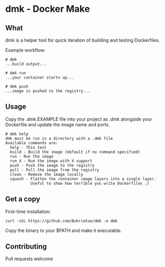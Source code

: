 # dmk - Docker Make


## What

dmk is a helper tool for quick iteration of building and testing Dockerfiles.

Example workflow:

    # dmk
    ...build output...

    # dmk run
    ...your container starts up...

    # dmk push
    ...image is pushed to the registry...



## Usage

Copy the .dmk.EXAMPLE file into your project as .dmk alongside your Dockerfile and update the image name and ports.


    # dmk help
    dmk must be run in a directory with a .dmk file
    Available commands are:
      help - This text
      build - Build the image (default if no command specified)
      run - Run the image 
      run X - Run the image with X support
      push - Push the image to the registry
      pull - Pull the image from the registry
      clean - Remove the image locally
      squash - Flatten the container image layers into a single layer.
               Useful to show how terrible you write Dockerfiles ;)



## Get a copy

First-time installation:

    curl -sSL https://github.com/Buhrietoe/dmk -o dmk

Copy the binary to your $PATH and make it executable.



## Contributing

Pull requests welcome

